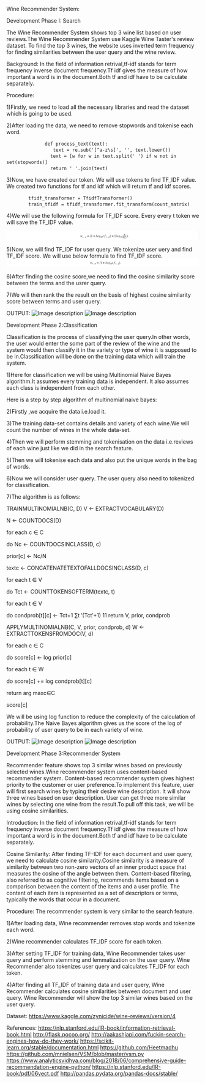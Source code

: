 Wine Recommender System:

Development Phase I: Search

The Wine Recommender System shows top 3 wine list based on user reviews.The Wine Recommender System use Kaggle Wine Taster's review dataset.
To find the top 3 wines, the website uses inverted term frequency for finding similarities between the user query and the wine review.

Background:
In the field of information retrival,tf-idf stands for term frequency inverse document frequency.Tf idf gives the measure of how important a word is in the document.Both tf and idf have to be calculate separately.

Procedure:

1)Firstly, we need to load all the necessary libraries and read the dataset which is going to be used.

2)After loading the data, we need to remove stopwords and tokenise each word.

                  def process_text(text):
                     text = re.sub('[^a-z\s]', '', text.lower())
                    text = [w for w in text.split(' ') if w not in set(stopwords)]
                    return ' '.join(text)
                    
3)Now, we have created our token. We will use tokens to find TF_IDF value. We created two functions for tf and idf which will return tf and idf scores.

            tfidf_transformer = TfidfTransformer()
            train_tfidf = tfidf_transformer.fit_transform(count_matrix)
            
4)We will use the following formula for TF_IDF score. Every every t token we will save the TF_IDF value.

![formula](https://raw.githubusercontent.com/anikx7/Game_finder_data_mining/master/Image/formula1.JPG)

5)Now, we will find TF_IDF for user query. We tokenize user uery and find TF_IDF score. We will use below formula to find TF_IDF score.
![formula](https://raw.githubusercontent.com/anikx7/Game_finder_data_mining/master/Image/formula2.JPG)

6)After finding the cosine score,we need to find the cosine similarity score between the terms and the usrer query.

7)We will then rank the the result on the basis of highest cosine similarity score between terms and user query.

OUTPUT:
![Image description](https://github.com/Ashutosh2407/wine-recommender-system/blob/master/flask_prog/images/search1.PNG)
![Image description](https://github.com/Ashutosh2407/wine-recommender-system/blob/master/flask_prog/images/search2.PNG)

Development Phase 2:Classification

Classification is the process of classifying the user query.In other words, the user would enter the some part of the review of the wine and the system would then classify it in the variety or type of wine it is supposed to be in.Classification will be done on the training data which will train the system.

1)Here for  classification we will be using Multinomial Naive Bayes algorithm.It assumes every training data is independent. It also assumes each class is independent from each other. 

 Here is a step by step algorithm of multinomial naive bayes:
 
 2)Firstly ,we acquire the data i.e.load it.
 
 3)The training data-set contains details and variety of each wine.We will count the number of wines in the whole data-set.
 
 4)Then we will perform stemming and tokenisation on the data i.e.reviews of each wine just like we did in the search feature.
 
 5)Then we will tokenise each data and also put the unique words in the bag of words.
 
 6)Now we will consider user query. The user query also need to tokenized for classification.
 
 7)The algorithm is as follows:

TRAINMULTINOMIALNB(C, D)
 V ← EXTRACTVOCABULARY(D)

 N ← COUNTDOCS(D)

 for each c ∈ C

 do Nc ← COUNTDOCSINCLASS(D, c)

 prior[c] ← Nc/N

 textc ← CONCATENATETEXTOFALLDOCSINCLASS(D, c)

 for each t ∈ V

 do Tct ← COUNTTOKENSOFTERM(textc, t)

 for each t ∈ V


 do condprob[t][c] ← Tct+1
∑t
′(Tct′+1)
11 return V, prior, condprob


APPLYMULTINOMIALNB(C, V, prior, condprob, d)
 W ← EXTRACTTOKENSFROMDOC(V, d)

 for each c ∈ C

 do score[c] ← log prior[c]

 for each t ∈ W

 do score[c] += log condprob[t][c]

 return arg maxc∈C

score[c]

We will be using log function to reduce the complexity of the calculation of probability.The Naive Bayes algorithm gives us the score of the log of probability of user query to be in each variety of wine.

OUTPUT:
![Image description](https://github.com/Ashutosh2407/wine-recommender-system/blob/master/flask_prog/images/classify1.PNG)
![Image description](https://github.com/Ashutosh2407/wine-recommender-system/blob/master/flask_prog/images/classify2.PNG)


Development Phase 3:Recommender System

Recommender feature shows top 3 similar wines based on previously selected wines.Wine recommender system uses content-based recommender system. Content-based recommender system gives highest priority to the customer or user preference.To implement this feature, user will first search wines by typing their desire wine description. It will show three wines based on user description. User can get three more similar wines by selecting one wine from the result.To pull off this task, we will be using cosine similarities.

Introduction:
In the field of information retrival,tf-idf stands for term frequency inverse document frequency.Tf idf gives the measure of how important a word is in the document.Both tf and idf have to be calculate separately.

Cosine Similarity:
After finding TF-IDF for each document and user query, we need to calculate cosine similarity.Cosine similarity is a measure of similarity between two non-zero vectors of an inner product space that measures the cosine of the angle between them.
Content-based filtering, also referred to as cognitive filtering, recommends items based on a comparison between the content of the items and a user profile. The content of each item is represented as a set of descriptors or terms, typically the words that occur in a document.
 
Procedure:
The recommender system is very similar to the search feature.

1)After loading data, Wine recommender removes stop words and tokenize each word.

2)Wine recommender calculates TF_IDF score for each token.

3)After setting TF_IDF for training data, Wine Recommender takes user query and perform stemming and lemmatization on the user query. Wine Recommender also tokenizes user query and calculates TF_IDF for each token.

4)After finding all TF_IDF of training data and user query, Wine Recommender calculates cosine similarities between document and user query. Wine Recommender will show the top 3 similar wines based on the user query.

Dataset:
https://www.kaggle.com/zynicide/wine-reviews/version/4

References:
https://nlp.stanford.edu/IR-book/information-retrieval-book.html
http://flask.pocoo.org/
http://aakashjapi.com/fuckin-search-engines-how-do-they-work/
https://scikit-learn.org/stable/documentation.html
https://github.com/Heetmadhu
https://github.com/mnielsen/VSM/blob/master/vsm.py
https://www.analyticsvidhya.com/blog/2018/06/comprehensive-guide-recommendation-engine-python/
https://nlp.stanford.edu/IR-book/pdf/06vect.pdf
http://pandas.pydata.org/pandas-docs/stable/

 




